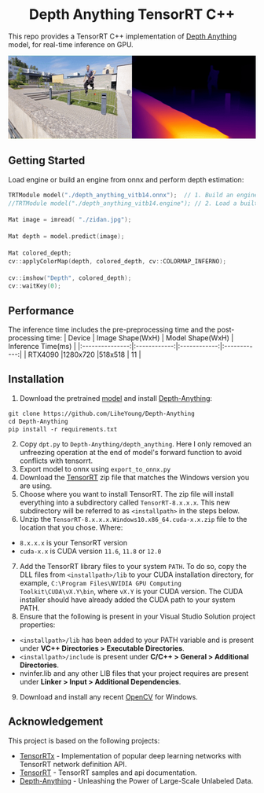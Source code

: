 
<h1 align="center"><span>Depth Anything TensorRT C++</span></h1>

This repo provides a TensorRT C++ implementation of [Depth Anything](https://github.com/LiheYoung/Depth-Anything) model, for real-time inference on GPU.

<p align="center" margin: 0 auto;>
  <img src="assets/parkour_merged.gif" height="169px" width="600px" />
</p>

## Getting Started
Load engine or build an engine from onnx and perform depth estimation:

```cpp
TRTModule model("./depth_anything_vitb14.onnx");  // 1. Build an engine from an onnx file
//TRTModule model("./depth_anything_vitb14.engine"); // 2. Load a built engine

Mat image = imread( "./zidan.jpg");

Mat depth = model.predict(image);

Mat colored_depth;
cv::applyColorMap(depth, colored_depth, cv::COLORMAP_INFERNO);

cv::imshow("Depth", colored_depth);
cv::waitKey(0);
```

## Performance
The inference time includes the pre-preprocessing time and the post-processing time:
| Device          | Image Shape(WxH)     | Model Shape(WxH)  | Inference Time(ms) |
|:---------------:|:------------:|:------------:|:------------:|
| RTX4090        |1280x720  |518x518       | 11     |

## Installation 

1. Download the pretrained [model](https://huggingface.co/spaces/LiheYoung/Depth-Anything/tree/main/checkpoints) and install [Depth-Anything](https://github.com/LiheYoung/Depth-Anything):
```
git clone https://github.com/LiheYoung/Depth-Anything
cd Depth-Anything
pip install -r requirements.txt
```
2. Copy `dpt.py` to `Depth-Anything/depth_anything`. Here I only removed an unfreezing operation at the end of model's forward function to avoid conflicts with tensorrt.
3. Export model to onnx using `export_to_onnx.py`
4. Download the [TensorRT](https://developer.nvidia.com/tensorrt) zip file that matches the Windows version you are using.
5. Choose where you want to install TensorRT. The zip file will install everything into a subdirectory called `TensorRT-8.x.x.x`. This new subdirectory will be referred to as `<installpath>` in the steps below.
6. Unzip the `TensorRT-8.x.x.x.Windows10.x86_64.cuda-x.x.zip` file to the location that you chose. Where:
- `8.x.x.x` is your TensorRT version
- `cuda-x.x` is CUDA version `11.6`, `11.8` or `12.0`
7. Add the TensorRT library files to your system `PATH`. To do so, copy the DLL files from `<installpath>/lib` to your CUDA installation directory, for example, `C:\Program Files\NVIDIA GPU Computing Toolkit\CUDA\vX.Y\bin`, where `vX.Y` is your CUDA version. The CUDA installer should have already added the CUDA path to your system PATH.
8. Ensure that the following is present in your Visual Studio Solution project properties:
- `<installpath>/lib` has been added to your PATH variable and is present under **VC++ Directories > Executable Directories**.
- `<installpath>/include` is present under **C/C++ > General > Additional Directories**.
- nvinfer.lib and any other LIB files that your project requires are present under **Linker > Input > Additional Dependencies**.
9. Download and install any recent [OpenCV](https://opencv.org/releases/) for Windows.
  
## Acknowledgement
This project is based on the following projects:
- [TensorRTx](https://github.com/wang-xinyu/tensorrtx) - Implementation of popular deep learning networks with TensorRT network definition API.
- [TensorRT](https://github.com/NVIDIA/TensorRT/tree/release/8.6/samples) - TensorRT samples and api documentation.
- [Depth-Anything](https://github.com/LiheYoung/Depth-Anything) - Unleashing the Power of Large-Scale Unlabeled Data.
